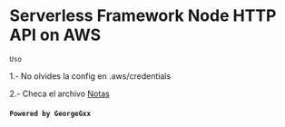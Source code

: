# Serverless Framework Node HTTP API on AWS

`Uso`

1.- No olvides la config en .aws/credentials

2.- Checa el archivo [Notas](Notas.txt)

#### `Powered by GeorgeGxx`